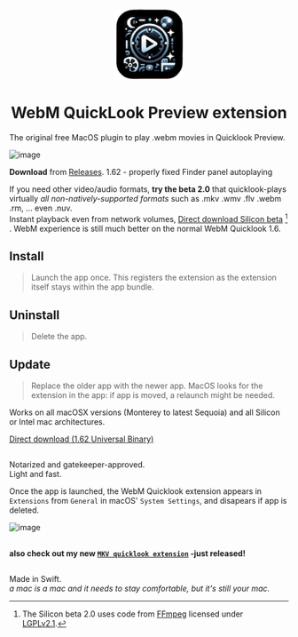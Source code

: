   <p align="center">
  <img src="https://raw.githubusercontent.com/Oil3/Webm-QuickLook-Plug-In/refs/heads/main/Webm%20Quicklook/Assets.xcassets/AppIcon.appiconset/icin512%203.png" height="128">
  <h1 align="center">WebM QuickLook Preview extension   </h1>
</p>

The original free MacOS plugin to play .webm movies in Quicklook Preview.


 



![image](https://github.com/user-attachments/assets/dbd3da6f-4ffb-4bf0-9354-8225c667fa34)

     
**Download** from [Releases](https://github.com/Oil3/Webm-QuickLook-Plug-In/releases/tag/1.62UniversalBinary). 1.62 - properly fixed Finder panel autoplaying

If you need other video/audio formats, **try the beta 2.0** that quicklook-plays virtually _all non-natively-supported formats_ such as .mkv .wmv .flv .webm .rm, ... even .nuv.   
Instant playback even from network volumes, [Direct download Silicon beta](https://github.com/Oil3/Mkv-Quicklook/releases/download/1.32-MKV-cache-flush/QL-every-other-formats-BETA.zip)  [^1] . WebM experience is still much better on the normal WebM Quicklook 1.6.


###



## Install  
>Launch the app once. This registers the extension as the extension itself stays within the app bundle.  

## Uninstall  
>Delete the app.  

## Update  
>Replace the older app with the newer app.  MacOS looks for the extension in the app: if app is moved, a relaunch might be needed. 


Works on all macOSX versions (Monterey to latest Sequoia) and all Silicon or Intel mac architectures.  

[Direct download (1.62 Universal Binary)
](https://github.com/Oil3/Webm-QuickLook-Plug-In/raw/refs/heads/main/Webm%20Quicklook%201.62%20universal%20binary.zip)   


##  
  
Notarized and gatekeeper-approved.   
Light and fast.  



Once the app is launched, the WebM Quicklook extension appears in  `Extensions` from `General` in macOS' `System Settings`, and disapears if app is deleted.  

![image](https://github.com/user-attachments/assets/e4b62e9f-196f-4230-8cd3-02d453e05c31)


## 
[^1]: The Silicon beta 2.0 uses code from [FFmpeg](http://ffmpeg.org) licensed under [LGPLv2.1](http://www.gnu.org/licenses/old-licenses/lgpl-2.1.html).   




  ## 
#### also check out my new [`MKV quicklook extension`](https://github.com/Oil3/Mkv-Quicklook) -just released!
##  
Made in Swift.  
_a mac is a mac and it needs to stay comfortable, but it's still your mac._
